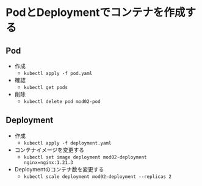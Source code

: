 # PodとDeploymentでコンテナを作成する

## Pod

- 作成
    - `kubectl apply -f pod.yaml`
- 確認
    - `kubectl get pods`
- 削除
    - `kubectl delete pod mod02-pod`

## Deployment

- 作成
    - `kubectl apply -f deployment.yaml`
- コンテナイメージを変更する
    - `kubectl set image deployment mod02-deployment nginx=nginx:1.21.3`
- Deploymentのコンテナ数を変更する
    - `kubectl scale deployment mod02-deployment --replicas 2`
